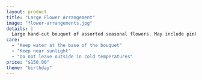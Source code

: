 ```yaml
---
layout: product
title: "Large Flower Arrangement"
image: "flower-arrangements.jpg"
details: |
  Large hand-cut bouquet of assorted seasonal flowers. May include pink lilies, baby's breath and other pink flowers.
care:
  - "Keep water at the base of the bouquet"
  - "Keep near sunlight"
  - "Do not leave outside in cold temperatures"
price: "$150.00"
theme: "birthday"
---
```

